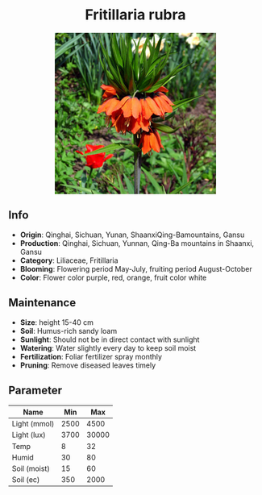 <h1 align='center'>Fritillaria rubra</h1>
<p align="center">
    <img 
        align='center'
        width='320'
        src="../images/fritillaria rubra.png" 
        alt='Fritillaria rubra' />
</p>

## Info

 - **Origin**: Qinghai, Sichuan, Yunan, ShaanxiQing-Bamountains, Gansu
 - **Production**: Qinghai, Sichuan, Yunnan, Qing-Ba mountains in Shaanxi, Gansu
 - **Category**: Liliaceae, Fritillaria
 - **Blooming**: Flowering period May-July, fruiting period August-October
 - **Color**: Flower color purple, red, orange, fruit color white

## Maintenance

 - **Size**: height 15-40 cm
 - **Soil**: Humus-rich sandy loam
 - **Sunlight**: Should not be in direct contact with sunlight
 - **Watering**: Water slightly every day to keep soil moist
 - **Fertilization**: Foliar fertilizer spray monthly
 - **Pruning**: Remove diseased leaves timely

## Parameter

| Name         | Min  | Max   |
|--------------|------|-------|
| Light (mmol) | 2500 | 4500  |
| Light (lux)  | 3700 | 30000 |
| Temp         | 8    | 32    |
| Humid        | 30   | 80    |
| Soil (moist) | 15   | 60    |
| Soil (ec)    | 350  | 2000  |